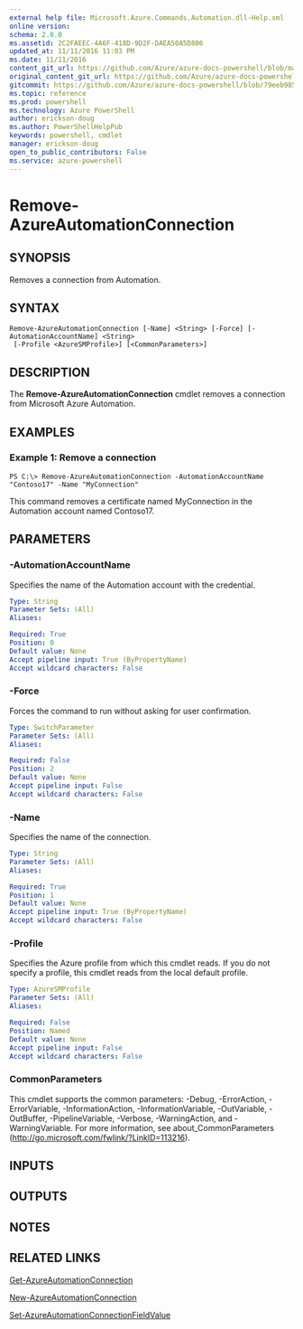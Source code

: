 ```yaml
---
external help file: Microsoft.Azure.Commands.Automation.dll-Help.xml
online version: 
schema: 2.0.0
ms.assetid: 2C2FAEEC-4A6F-418D-9D2F-DAEA50A5D806
updated_at: 11/11/2016 11:03 PM
ms.date: 11/11/2016
content_git_url: https://github.com/Azure/azure-docs-powershell/blob/master/azureps-cmdlets-docs/ServiceManagement/Azure.Automation/v3.0.0/Remove-AzureAutomationConnection.md
original_content_git_url: https://github.com/Azure/azure-docs-powershell/blob/master/azureps-cmdlets-docs/ServiceManagement/Azure.Automation/v3.0.0/Remove-AzureAutomationConnection.md
gitcommit: https://github.com/Azure/azure-docs-powershell/blob/79eeb985ea480979357fb4695832a0c3d29a48bf/azureps-cmdlets-docs/ServiceManagement/Azure.Automation/v3.0.0/Remove-AzureAutomationConnection.md
ms.topic: reference
ms.prod: powershell
ms.technology: Azure PowerShell
author: erickson-doug
ms.author: PowerShellHelpPub
keywords: powershell, cmdlet
manager: erickson-doug
open_to_public_contributors: False
ms.service: azure-powershell
---
```


# Remove-AzureAutomationConnection

## SYNOPSIS
Removes a connection from Automation.

## SYNTAX

```
Remove-AzureAutomationConnection [-Name] <String> [-Force] [-AutomationAccountName] <String>
 [-Profile <AzureSMProfile>] [<CommonParameters>]
```

## DESCRIPTION
The **Remove-AzureAutomationConnection** cmdlet removes a connection from Microsoft Azure Automation.

## EXAMPLES

### Example 1: Remove a connection
```
PS C:\> Remove-AzureAutomationConnection -AutomationAccountName "Contoso17" -Name "MyConnection"
```

This command removes a certificate named MyConnection in the Automation account named Contoso17.

## PARAMETERS

### -AutomationAccountName
Specifies the name of the Automation account with the credential.

```yaml
Type: String
Parameter Sets: (All)
Aliases: 

Required: True
Position: 0
Default value: None
Accept pipeline input: True (ByPropertyName)
Accept wildcard characters: False
```

### -Force
Forces the command to run without asking for user confirmation.

```yaml
Type: SwitchParameter
Parameter Sets: (All)
Aliases: 

Required: False
Position: 2
Default value: None
Accept pipeline input: False
Accept wildcard characters: False
```

### -Name
Specifies the name of the connection.

```yaml
Type: String
Parameter Sets: (All)
Aliases: 

Required: True
Position: 1
Default value: None
Accept pipeline input: True (ByPropertyName)
Accept wildcard characters: False
```

### -Profile
Specifies the Azure profile from which this cmdlet reads.
If you do not specify a profile, this cmdlet reads from the local default profile.

```yaml
Type: AzureSMProfile
Parameter Sets: (All)
Aliases: 

Required: False
Position: Named
Default value: None
Accept pipeline input: False
Accept wildcard characters: False
```

### CommonParameters
This cmdlet supports the common parameters: -Debug, -ErrorAction, -ErrorVariable, -InformationAction, -InformationVariable, -OutVariable, -OutBuffer, -PipelineVariable, -Verbose, -WarningAction, and -WarningVariable. For more information, see about_CommonParameters (http://go.microsoft.com/fwlink/?LinkID=113216).

## INPUTS

## OUTPUTS

## NOTES

## RELATED LINKS

[Get-AzureAutomationConnection](xref:ServiceManagement/Azure.Automation/v3.0.0/Get-AzureAutomationConnection.md)

[New-AzureAutomationConnection](xref:ServiceManagement/Azure.Automation/v3.0.0/New-AzureAutomationConnection.md)

[Set-AzureAutomationConnectionFieldValue](xref:ServiceManagement/Azure.Automation/v3.0.0/Set-AzureAutomationConnectionFieldValue.md)


